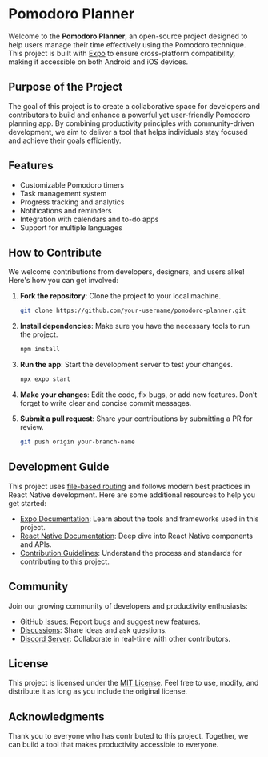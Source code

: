 # Pomodoro Planner

Welcome to the **Pomodoro Planner**, an open-source project designed to help users manage their time effectively using the Pomodoro technique. This project is built with [Expo](https://expo.dev) to ensure cross-platform compatibility, making it accessible on both Android and iOS devices.

## Purpose of the Project

The goal of this project is to create a collaborative space for developers and contributors to build and enhance a powerful yet user-friendly Pomodoro planning app. By combining productivity principles with community-driven development, we aim to deliver a tool that helps individuals stay focused and achieve their goals efficiently.

## Features
- Customizable Pomodoro timers
- Task management system
- Progress tracking and analytics
- Notifications and reminders
- Integration with calendars and to-do apps
- Support for multiple languages

## How to Contribute

We welcome contributions from developers, designers, and users alike! Here's how you can get involved:

1. **Fork the repository**: Clone the project to your local machine.

   ```bash
   git clone https://github.com/your-username/pomodoro-planner.git
   ```

2. **Install dependencies**: Make sure you have the necessary tools to run the project.

   ```bash
   npm install
   ```

3. **Run the app**: Start the development server to test your changes.

   ```bash
   npx expo start
   ```

4. **Make your changes**: Edit the code, fix bugs, or add new features. Don’t forget to write clear and concise commit messages.

5. **Submit a pull request**: Share your contributions by submitting a PR for review.

   ```bash
   git push origin your-branch-name
   ```

## Development Guide

This project uses [file-based routing](https://docs.expo.dev/router/introduction) and follows modern best practices in React Native development. Here are some additional resources to help you get started:

- [Expo Documentation](https://docs.expo.dev/): Learn about the tools and frameworks used in this project.
- [React Native Documentation](https://reactnative.dev/): Deep dive into React Native components and APIs.
- [Contribution Guidelines](CONTRIBUTING.md): Understand the process and standards for contributing to this project.

## Community

Join our growing community of developers and productivity enthusiasts:

- [GitHub Issues](https://github.com/your-repo/issues): Report bugs and suggest new features.
- [Discussions](https://github.com/your-repo/discussions): Share ideas and ask questions.
- [Discord Server](https://discord.gg/your-invite-link): Collaborate in real-time with other contributors.

## License

This project is licensed under the [MIT License](LICENSE). Feel free to use, modify, and distribute it as long as you include the original license.

## Acknowledgments

Thank you to everyone who has contributed to this project. Together, we can build a tool that makes productivity accessible to everyone.
